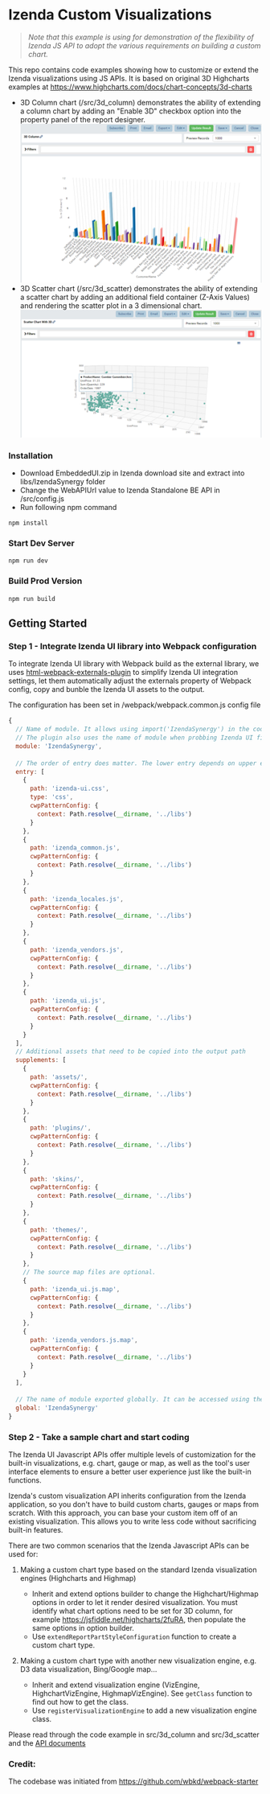 # Izenda Custom Visualizations

> _Note that this example is using for demonstration of the flexibility of Izenda JS API to adopt the various requirements on building a custom chart._

This repo contains code examples showing how to customize or extend the Izenda visualizations using JS APIs. It is based on original 3D Highcharts examples at https://www.highcharts.com/docs/chart-concepts/3d-charts

- 3D Column chart (/src/3d_column) demonstrates the ability of extending a column chart by adding an "Enable 3D" checkbox option into the property panel of the report designer.
  ![3D Column Chart](docs/imgs/3DColumn_Chart.png)
- 3D Scatter chart (/src/3d_scatter) demonstrates the ability of extending a scatter chart by adding an additional field container (Z-Axis Values) and rendering the scatter plot in a 3 dimensional chart.
  ![3D Scatter Chart](docs/imgs/3D_Scatter.png)

### Installation

- Download EmbeddedUI.zip in Izenda download site and extract into libs/IzendaSynergy folder
- Change the WebAPIUrl value to Izenda Standalone BE API in /src/config.js
- Run following npm command

```
npm install
```

### Start Dev Server

```
npm run dev
```

### Build Prod Version

```
npm run build
```

## Getting Started

### Step 1 - Integrate Izenda UI library into Webpack configuration

To integrate Izenda UI library with Webpack build as the external library, we uses [html-webpack-externals-plugin](https://www.npmjs.com/package/html-webpack-externals-plugin) to simplify Izenda UI integration settings, let them automatically adjust the externals property of Webpack config, copy and bunble the Izenda UI assets to the output.

The configuration has been set in /webpack/webpack.common.js config file

```javascript
{
  // Name of module. It allows using import('IzendaSynergy') in the code regardless its location.
  // The plugin also uses the name of module when probbing Izenda UI file assets under /libs folder which is configured as the context path.
  module: 'IzendaSynergy',

  // The order of entry does matter. The lower entry depends on upper entry.
  entry: [
    {
      path: 'izenda-ui.css',
      type: 'css',
      cwpPatternConfig: {
        context: Path.resolve(__dirname, '../libs')
      }
    },
    {
      path: 'izenda_common.js',
      cwpPatternConfig: {
        context: Path.resolve(__dirname, '../libs')
      }
    },
    {
      path: 'izenda_locales.js',
      cwpPatternConfig: {
        context: Path.resolve(__dirname, '../libs')
      }
    },
    {
      path: 'izenda_vendors.js',
      cwpPatternConfig: {
        context: Path.resolve(__dirname, '../libs')
      }
    },
    {
      path: 'izenda_ui.js',
      cwpPatternConfig: {
        context: Path.resolve(__dirname, '../libs')
      }
    }
  ],
  // Additional assets that need to be copied into the output path
  supplements: [
    {
      path: 'assets/',
      cwpPatternConfig: {
        context: Path.resolve(__dirname, '../libs')
      }
    },
    {
      path: 'plugins/',
      cwpPatternConfig: {
        context: Path.resolve(__dirname, '../libs')
      }
    },
    {
      path: 'skins/',
      cwpPatternConfig: {
        context: Path.resolve(__dirname, '../libs')
      }
    },
    {
      path: 'themes/',
      cwpPatternConfig: {
        context: Path.resolve(__dirname, '../libs')
      }
    },
    // The source map files are optional.
    {
      path: 'izenda_ui.js.map',
      cwpPatternConfig: {
        context: Path.resolve(__dirname, '../libs')
      }
    },
    {
      path: 'izenda_vendors.js.map',
      cwpPatternConfig: {
        context: Path.resolve(__dirname, '../libs')
      }
    }
  ],

  // The name of module exported globally. It can be accessed using the global name.
  global: 'IzendaSynergy'
}
```

### Step 2 - Take a sample chart and start coding

The Izenda UI Javascript APIs offer multiple levels of customization for the built-in visualizations, e.g. chart, gauge or map, as well as the tool's user interface elements to ensure a better user experience just like the built-in functions.

Izenda's custom visualization API inherits configuration from the Izenda application, so you don't have to build custom charts, gauges or maps from scratch. With this approach, you can base your custom item off of an existing visualization. This allows you to write less code without sacrificing built-in features.

There are two common scenarios that the Izenda Javascript APIs can be used for:

1.  Making a custom chart type based on the standard Izenda visualization engines (Highcharts and Highmap)

    - Inherit and extend options builder to change the Highchart/Highmap options in order to let it render desired visualization. You must identify what chart options need to be set for 3D column, for example https://jsfiddle.net/highcharts/2fuRA, then populate the same options in option builder.
    - Use `extendReportPartStyleConfiguration` function to create a custom chart type.

2.  Making a custom chart type with another new visualization engine, e.g. D3 data visualization, Bing/Google map...

    - Inherit and extend visualization engine (VizEngine, HighchartVizEngine, HighmapVizEngine). See `getClass` function to find out how to get the class.
    - Use `registerVisualizationEngine` to add a new visualization engine class.

Please read through the code example in src/3d_column and src/3d_scatter and the [API documents](https://www.izenda.com/docs/dev/api_frontend_integration.html)

### Credit:

The codebase was initiated from https://github.com/wbkd/webpack-starter
